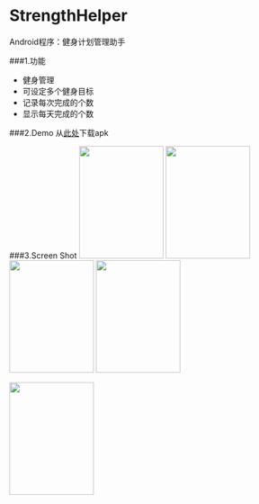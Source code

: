 # StrengthHelper
Android程序：健身计划管理助手

###1.功能
- 健身管理
- 可设定多个健身目标
- 记录每次完成的个数
- 显示每天完成的个数

###2.Demo
从[此处](http://app.mi.com/detail/86462)下载apk


###3.Screen Shot
<img src="http://7viip0.com1.z0.glb.clouddn.com/StrengthHelperScreenshot_2015-03-04-16-35-04.png"  width="150" height="200"  style="margin-left: 0px"/>
<img src="http://7viip0.com1.z0.glb.clouddn.com/StrengthHelperScreenshot_2015-03-04-16-35-15.png"  width="150" height="200"  style="margin-left: 0px"/>
<img src="http://7viip0.com1.z0.glb.clouddn.com/StrengthHelperScreenshot_2015-03-04-16-35-22.png"  width="150" height="200"  style="margin-left: 0px"/>
<img src="http://7viip0.com1.z0.glb.clouddn.com/StrengthHelperScreenshot_2015-03-04-16-35-28.png" width="150" height="200" style="margin-left: 0px"/>

<img src="http://7viip0.com1.z0.glb.clouddn.com/StrengthHelperdevice-2015-02-09-102455.png" width="150" height="200" style="margin-left: 0px"/>

